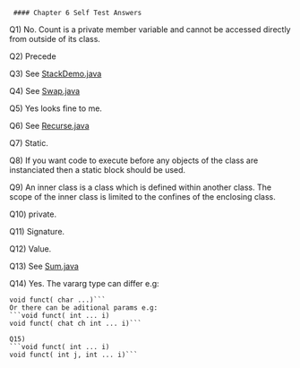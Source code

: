      #### Chapter 6 Self Test Answers

Q1) No. Count is a private member variable and cannot be accessed directly from outside of its class.

Q2) Precede

Q3) See [StackDemo.java](./StackDemo.java)

Q4) See [Swap.java](./Swap.java)

Q5) Yes looks fine to me.

Q6) See [Recurse.java](./Recurse.java)

Q7) Static.

Q8) If you want code to execute before any objects of the class are instanciated then a static block should be used.

Q9) An inner class is a class which is defined within another class. 
    The scope of the inner class is limited to the confines of the enclosing class.

Q10) private.

Q11) Signature.

Q12) Value.

Q13) See [Sum.java](./Sum.java)
 
Q14) Yes. The vararg type can differ e.g: 
```void funct( int ...) 
void funct( char ...)```
Or there can be aditional params e.g: 
```void funct( int ... i)
void funct( chat ch int ... i)```   

Q15) 
```void funct( int ... i)
void funct( int j, int ... i)```         
     
    
